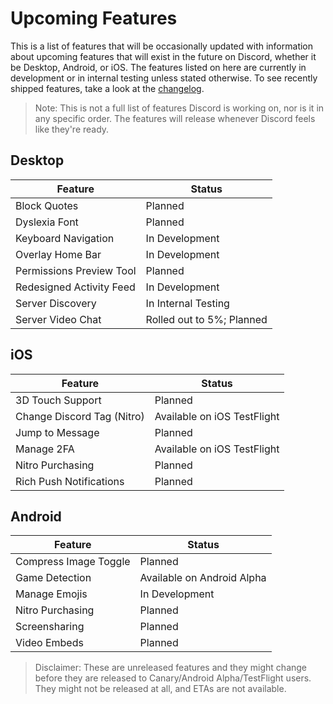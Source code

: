 <!-- TITLE: Upcoming Features -->
<!-- SUBTITLE: A quick summary of Upcoming Features -->

# Upcoming Features
This is a list of features that will be occasionally updated with information about upcoming features that will exist in the future on Discord, whether it be Desktop, Android, or iOS. The features listed on here are currently in development or in internal testing unless stated otherwise. To see recently shipped features, take a look at the [changelog](/changelog).

> Note: This is not a full list of features Discord is working on, nor is it in any specific order. The features will release whenever Discord feels like they're ready.

## Desktop

| Feature |	Status |
|---------|---------|
| Block Quotes | Planned |
| Dyslexia Font | Planned |
| Keyboard Navigation | In Development |
| Overlay Home Bar | In Development |
| Permissions Preview Tool | Planned |
| Redesigned Activity Feed | In Development |
| Server Discovery | In Internal Testing |
| Server Video Chat | Rolled out to 5%; Planned |

## iOS
| Feature | Status	|
|---------|---------|
| 3D Touch Support | Planned |
| Change Discord Tag (Nitro) | Available on iOS TestFlight |
| Jump to Message | Planned |
| Manage 2FA | Available on iOS TestFlight |
| Nitro Purchasing | Planned |
| Rich Push Notifications | Planned |

## Android
| Feature | Status |
|---------|--------|
| Compress Image Toggle | Planned |
| Game Detection | Available on Android Alpha |
| Manage Emojis | In Development |
| Nitro Purchasing | Planned |
| Screensharing | Planned |
| Video Embeds | Planned |

> Disclaimer: These are unreleased features and they might change before they are released to Canary/Android Alpha/TestFlight users. They might not be released at all, and ETAs are not available.
